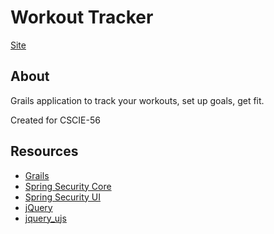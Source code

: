 Workout Tracker
===

[Site](https://cscie56-exercise.herokuapp.com)

## About

Grails application to track your workouts, set up goals, get fit.

Created for CSCIE-56

## Resources

- [Grails](https://grails.org)
- [Spring Security Core](http://grails.org/plugin/spring-security-core)
- [Spring Security UI](http://grails.org/plugin/spring-security-ui)
- [jQuery](http://jquery.com/)
- [jquery_ujs](https://github.com/rails/jquery-rails)